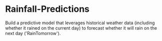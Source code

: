 # Rainfall-Predictions
Build a predictive model that leverages historical weather data (including whether it rained on the current day) to forecast whether it will rain on the next day ('RainTomorrow').
